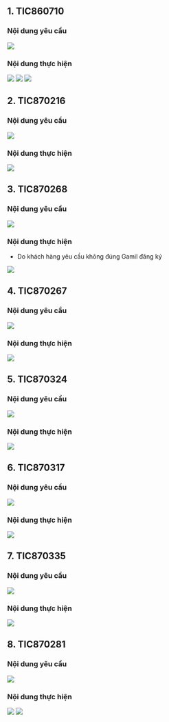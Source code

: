## 1. TIC860710
### Nội dung yêu cầu 
<img src="img/7.10.png">

### Nội dung thực hiện
<img src="img/7.11.png">
<img src="img/7.12.png">
<img src="img/7.13.png">

## 2. TIC870216 

### Nội dung yêu cầu 
<img src="img/7.14.png">


### Nội dung thực hiện
<img src="img/7.15.png">


## 3. TIC870268

### Nội dung yêu cầu 
<img src="img/7.16.png">


### Nội dung thực hiện
- Do khách hàng yêu cầu không đúng Gamil đăng ký 
<img src="img/7.18.png">



## 4. TIC870267

### Nội dung yêu cầu 
<img src="img/7.19.png">


### Nội dung thực hiện
<img src="img/7.20.png">


## 5. TIC870324

### Nội dung yêu cầu 
<img src="img/7.21.png">


### Nội dung thực hiện
<img src="img/7.22.png">

## 6. TIC870317

### Nội dung yêu cầu 
<img src="img/7.23.png">


### Nội dung thực hiện
<img src="img/7.24.png">


## 7. TIC870335

### Nội dung yêu cầu 
<img src="img/7.25.png">


### Nội dung thực hiện
<img src="img/7.26.png">

## 8. TIC870281

### Nội dung yêu cầu 
<img src="img/7.27.png">


### Nội dung thực hiện
<img src="img/7.28.png">

<img src="img/7.29.png">

